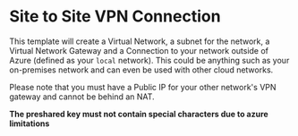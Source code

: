 # Site to Site VPN Connection

This template will create a Virtual Network, a subnet for the network, a Virtual Network Gateway and a Connection to your network outside of Azure (defined as your `local` network). This could be anything such as your on-premises network and can even be used with other cloud networks.

Please note that you must have a Public IP for your other network's VPN gateway and cannot be behind an NAT.

**The preshared key must not contain special characters due to azure limitations**
